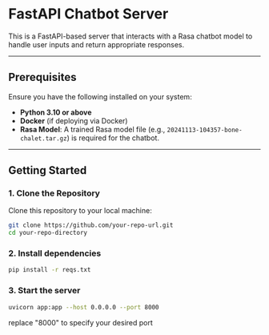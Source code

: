 # FastAPI Chatbot Server

This is a FastAPI-based server that interacts with a Rasa chatbot model to handle user inputs and return appropriate responses.

---

## Prerequisites

Ensure you have the following installed on your system:

- **Python 3.10 or above**  
- **Docker** (if deploying via Docker)  
- **Rasa Model**: A trained Rasa model file (e.g., `20241113-104357-bone-chalet.tar.gz`) is required for the chatbot.

---

## Getting Started

### 1. Clone the Repository

Clone this repository to your local machine:

```bash
git clone https://github.com/your-repo-url.git
cd your-repo-directory
```

### 2. Install dependencies
```bash
pip install -r reqs.txt
```

### 3. Start the server
```bash
uvicorn app:app --host 0.0.0.0 --port 8000
```
replace "8000" to specify your desired port 




